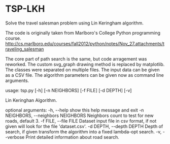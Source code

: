 # TSP-LKH
Solve the travel salesman problem using Lin Keringham algorithm.

The code is originally taken from Marlboro's College Python programming course.
http://cs.marlboro.edu/courses/fall2012/python/notes/Nov_27.attachments/traveling_salesman

The core part of path search is the same, but code arragement was reworked.
The custom svg_graph drawing method is replaced by matplotlib.
The classes were separated on multiple files.
The input data can be given as a CSV file.
The algorithm parameters can be given now as command line arguments.

usage: tsp.py [-h] [-n NEIGHBORS] [-f FILE] [-d DEPTH] [-v]

Lin Keringhan Algorithm.

optional arguments:
  -h, --help            show this help message and exit
  -n NEIGHBORS, --neighbors NEIGHBORS
                        Neighbors count to test for new roads, default 3.
  -f FILE, --file FILE  Dataset input file in csv format, if not given will
                        look for the file 'dataset.csv'.
  -d DEPTH, --depth DEPTH
                        Depth of search, if given transform the algorithm into
                        a fixed lambda-opt search.
  -v, --verbose         Print detailed information about road search.

